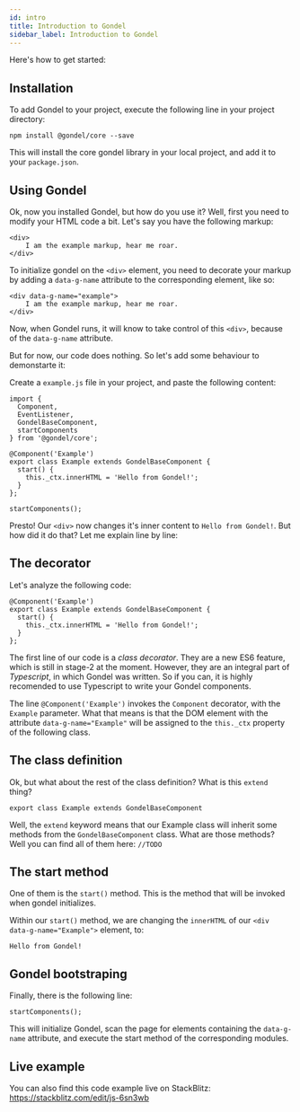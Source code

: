 ```yaml
---
id: intro
title: Introduction to Gondel
sidebar_label: Introduction to Gondel
---
```


Here's how to get started:

## Installation

To add Gondel to your project, execute the following line in your project directory:

`npm install @gondel/core --save`

This will install the core gondel library in your local project, and add it to your `package.json`.

## Using Gondel

Ok, now you installed Gondel, but how do you use it?
Well, first you need to modify your HTML code a bit. Let's say you have the following markup:

```
<div>
    I am the example markup, hear me roar.
</div>
```

To initialize gondel on the `<div>` element, you need to decorate your markup by adding a `data-g-name` attribute to the corresponding element, like so:

```
<div data-g-name="example">
    I am the example markup, hear me roar.
</div>
```

Now, when Gondel runs, it will know to take control of this `<div>`, because of the `data-g-name` attribute.

But for now, our code does nothing. So let's add some behaviour to demonstarte it:

Create a `example.js` file in your project, and paste the following content:
```
import {
  Component,
  EventListener,
  GondelBaseComponent,
  startComponents
} from '@gondel/core';

@Component('Example')
export class Example extends GondelBaseComponent {
  start() {
    this._ctx.innerHTML = 'Hello from Gondel!';
  }
};

startComponents();
```


Presto! Our `<div>` now changes it's inner content to `Hello from Gondel!`. But how did it do that? Let me explain line by line:

## The decorator

Let's analyze the following code:

```
@Component('Example')
export class Example extends GondelBaseComponent {
  start() {
    this._ctx.innerHTML = 'Hello from Gondel!';
  }
};
```

The first line of our code is a *class decorator*. They are a new ES6 feature, which is still in stage-2 at the moment. However, they are an integral part of *Typescript*, in which Gondel was written. So if you can, it is highly recomended to use Typescript to write your Gondel components.

The line 
`@Component('Example')` invokes the `Component` decorator, with the `Example` parameter. What that means is that the DOM element with the attribute `data-g-name="Example"` will be assigned to the `this._ctx` property of the following class.

## The class definition
Ok, but what about the rest of the class definition? What is this `extend` thing?

`export class Example extends GondelBaseComponent`

Well, the `extend` keyword means that our Example class will inherit some methods from the `GondelBaseComponent` class. What are those methods? Well you can find all of them here: `//TODO`

## The start method
One of them is the `start()` method. This is the method that will be invoked when gondel initializes.

Within our `start()` method, we are changing the `innerHTML` of our `<div data-g-name="Example">` element, to:

`Hello from Gondel!`


## Gondel bootstraping
Finally, there is the following line:

`startComponents();`

This will initialize Gondel, scan the page for elements containing the `data-g-name` attribute, and execute the start method of the corresponding modules.

## Live example
You can also find this code example live on StackBlitz:
https://stackblitz.com/edit/js-6sn3wb
